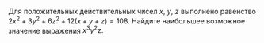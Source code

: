 Для положительных действительных чисел $x,$ $y,$ $z$ выполнено равенство $2x^2+3y^2+6z^2+12(x+y+z)=108.$ Найдите наибольшее возможное значение выражения $x^3 y^2 z.$